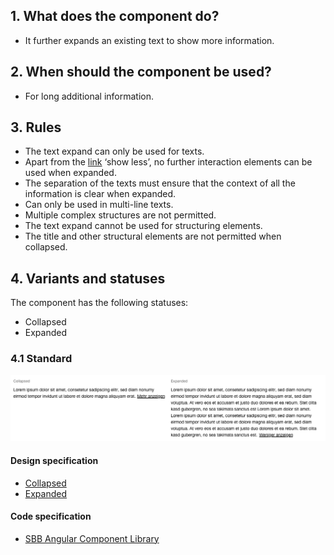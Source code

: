 ## 1. What does the component do?
* It further expands an existing text to show more information.


## 2. When should the component be used?
* For long additional information.


## 3. Rules 
* The text expand can only be used for texts.
* Apart from the [link](https://digital.sbb.ch/en/webapps/components/link) ‘show less’, no further interaction elements can be used when expanded.
* The separation of the texts must ensure that the context of all the information is clear when expanded.
* Can only be used in multi-line texts.
* Multiple complex structures are not permitted.
* The text expand cannot be used for structuring elements.
* The title and other structural elements are not permitted when collapsed.


## 4. Variants and statuses
The component has the following statuses:
* Collapsed
* Expanded

### 4.1 Standard
![Image of the text expand component](https://raw.githubusercontent.com/sbb-design-systems/design-system-webapp-documentation/master/documentation/components/textexpand/images/textexpand_default.png 'class: image')

#### Design specification
* [Collapsed](https://www.sketch.com/s/58b25e4c-bf9c-4f74-973f-503538fcbea2/a/yZ9Q1a#Inspector)
* [Expanded](https://www.sketch.com/s/58b25e4c-bf9c-4f74-973f-503538fcbea2/a/9dlW4z#Inspector)

#### Code specification
* [SBB Angular Component Library](https://angular.app.sbb.ch/angular/components/textexpand?variant=lean)